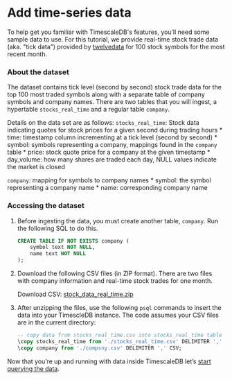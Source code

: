 # Add time-series data

To help get you familiar with TimescaleDB's features, you’ll need some
sample data to use. For this tutorial, we provide real-time 
stock trade data (aka. "tick data") provided by [twelvedata][twelve-data] for 100 stock symbols for the most recent month. 

### About the dataset

The dataset contains tick level (second by second) stock trade data for the top 100 most traded symbols along with a separate table of company symbols and company names. 
There are two tables that you will ingest, a hypertable `stocks_real_time` and a regular table `company`. 

Details on the data set are as follows:
`stocks_real_time`: Stock data indicating quotes for stock prices for a given second during trading hours
    * time: timestamp column incrementing at a tick level (second by second)
    * symbol: symbols representing a company, mappings found in the `company` table
    * price: stock quote price for a company at the given timestamp
    * day_volume: how many shares are traded each day, NULL values indicate the market is closed

`company`: mapping for symbols to company names
    * symbol: the symbol representing a company name
    * name: corresponding company name

<procedure>

### Accessing the dataset

1.  Before ingesting the data, you must create another table, `company`. Run the 
    following SQL to do this. 

    ```sql
    CREATE TABLE IF NOT EXISTS company (
        symbol text NOT NULL,
        name text NOT NULL
    );
    ```

1.  Download the following CSV files (in ZIP format). There are two files with company information and real-time stock trades for one month.

    Download CSV: <tag type="download">[stock_data_real_time.zip](https://s3.amazonaws.com/assets.timescale.com/docs/downloads/)</tag>

1.  After unzipping the files, use the following `psql` commands to insert the data into your 
    TimescleDB instance. The code assumes your CSV files are in the current directory:

    ```sql
    -- copy data from stocks_real_time.csv into stocks_real_time table
    \copy stocks_real_time from './stocks_real_time.csv' DELIMITER ',' CSV;
    \copy company from './compsny.csv' DELIMITER ',' CSV;
    ```

</procedure>

Now that you’re up and running with data inside TimescaleDB let’s [start querying the data][query-data].


[twelve-data]: https://twelvedata.com/
[script-twelve-data]: /
[query-data]: /getting-started/query-data/